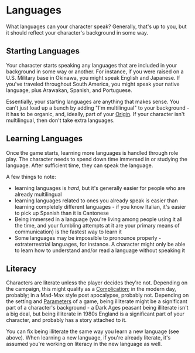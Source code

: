 # Languages

What languages can your character speak? Generally, that's up to you, but it should reflect your character's background in some way.

## Starting Languages

Your character starts speaking any languages that are included in your background in some way or another. For instance, if you were raised on a U.S. Military base in Okinawa, you might speak English and Japanese. If you've traveled throughout South America, you might speak your native language, plus Arawakan, Spanish, and Portuguese.

Essentially, your starting languages are anything that makes sense. You can't just load up a bunch by adding "I'm multilingual" to your background - it has to be organic, and, ideally, part of your [Origin](Origin.md). If your character isn't multilingual, then don't take extra languages.

## Learning Languages

Once the game starts, learning more languages is handled through role play. The character needs to spend down time immersed in or studying the language. After sufficient time, they can speak the language.

A few things to note:

- learning languages is *hard*, but it's generally easier for people who are already multilingual
- learning languages related to ones you already speak is easier than learning completely different languages - if you know Italian, it's easier to pick up Spanish than it is Cantonese
- Being immersed in a language (you're living among people using it all the time, and your fumbling attempts at it are your primary means of communication) is the fastest way to learn it
- Some languages may be impossible to pronounce properly - extraterrestrial languages, for instance. A character might only be able to learn how to understand and/or read a language without speaking it

## Literacy

Characters are literate unless the player decides they're not. Depending on the campaign, this might qualify as a [Complication](Complications.md); in the modern day, probably; in a Mad-Max style post apocalypse, probably not. Depending on the setting and [Parameters](Parameters.md) of a game, being illiterate might be a significant part of a character's background - a Dark Ages peasant being illiterate isn't a big deal, but being illiterate in 1980s England is a significant part of your character, and probably has a story attached to it.

You can fix being illiterate the same way you learn a new language (see above). When learning a new language, if you're already literate, it's assumed you're working on literacy in the new language as well.
